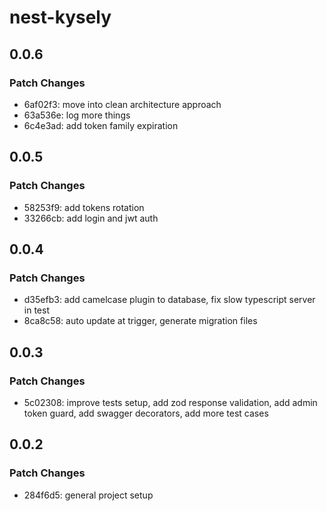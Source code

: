 # nest-kysely

## 0.0.6

### Patch Changes

- 6af02f3: move into clean architecture approach
- 63a536e: log more things
- 6c4e3ad: add token family expiration

## 0.0.5

### Patch Changes

- 58253f9: add tokens rotation
- 33266cb: add login and jwt auth

## 0.0.4

### Patch Changes

- d35efb3: add camelcase plugin to database, fix slow typescript server in test
- 8ca8c58: auto update at trigger, generate migration files

## 0.0.3

### Patch Changes

- 5c02308: improve tests setup, add zod response validation, add admin token guard, add swagger decorators, add more test cases

## 0.0.2

### Patch Changes

- 284f6d5: general project setup

